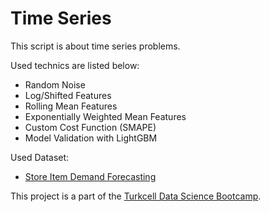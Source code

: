 # Time Series

This script is about time series problems.

Used technics are listed below:
- Random Noise
- Log/Shifted Features
- Rolling Mean Features
- Exponentially Weighted Mean Features
- Custom Cost Function (SMAPE)
- Model Validation with LightGBM

Used Dataset:
- [Store Item Demand Forecasting](https://www.kaggle.com/competitions/demand-forecasting-kernels-only/data)


This project is a part of the [Turkcell Data Science Bootcamp](https://gelecegiyazanlar.turkcell.com.tr/gelecegi-yazanlar).
